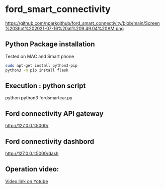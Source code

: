 # ford_smart_connectivity
https://github.com/nparkgithub/ford_smart_connectivity/blob/main/Screen%20Shot%202021-07-16%20at%209.49.04%20AM.png

## Python Package installation
  Tested on MAC and Smart phone
   ```bash
   sudo apt-get install python3-pip
   python3 -m pip install flask
   ```
## Execution : python script 
python python3 fordsmartcar.py 
## Ford connectivity API gateway
http://127.0.0.1:5000/
## Ford connectivity dashbord
http://127.0.0.1:5000/dash

## Operation video:
 [Video link on Yotube](https://youtu.be/k6EXuPOXjd8)

